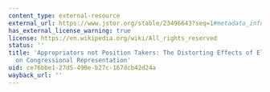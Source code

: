 ```yaml
---
content_type: external-resource
external_url: https://www.jstor.org/stable/23496643?seq=1#metadata_info_tab_contents
has_external_license_warning: true
license: https://en.wikipedia.org/wiki/All_rights_reserved
status: ''
title: 'Appropriators not Position Takers: The Distorting Effects of Electoral Incentives
  on Congressional Representation'
uid: ce76bbe1-27d5-490e-b27c-167dcb42d24a
wayback_url: ''
---
```

